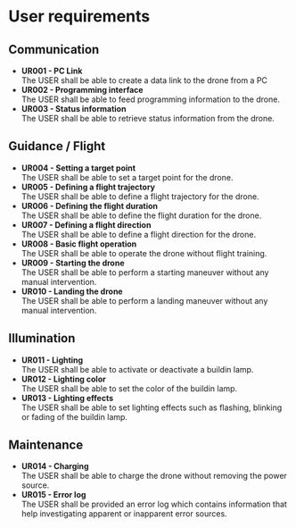 # User requirements
## Communication
- **UR001 - PC Link**  
The USER shall be able to create a data link to the drone from a PC  
- **UR002 - Programming interface**  
The USER shall be able to feed programming information to the drone.  
- **UR003 - Status information**  
The USER shall be able to retrieve status information from the drone.  

## Guidance / Flight
- **UR004 - Setting a target point**  
The USER shall be able to set a target point for the drone.  
- **UR005 - Defining a flight trajectory**  
The USER shall be able to define a flight trajectory for the drone.  
- **UR006 - Defining the flight duration**  
The USER shall be able to define the flight duration for the drone.  
- **UR007 - Defining a flight direction**  
The USER shall be able to define a flight direction for the drone.  
- **UR008 - Basic flight operation**  
The USER shall be able to operate the drone without flight training.  
- **UR009 - Starting the drone**  
The USER shall be able to perform a starting maneuver without any manual intervention.  
- **UR010 - Landing the drone**  
The USER shall be able to perform a landing maneuver without any manual intervention.  

## Illumination
- **UR011 - Lighting**  
The USER shall be able to activate or deactivate a buildin lamp.  
- **UR012 - Lighting color**  
The USER shall be able to set the color of the buildin lamp.  
- **UR013 - Lighting effects**  
The USER shall be able to set lighting effects such as flashing, blinking or fading of the buildin lamp.  

## Maintenance
- **UR014 - Charging**  
The USER shall be able to charge the drone without removing the power source.  
- **UR015 - Error log**  
The USER shall be provided an error log which contains information that help investigating apparent or inapparent
error sources.  
